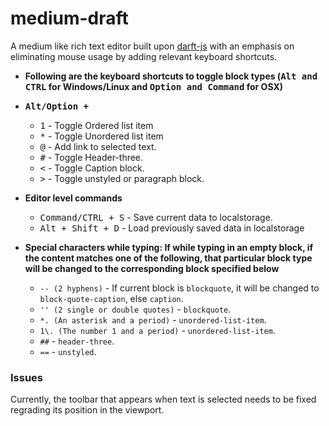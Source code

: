 # medium-draft

A medium like rich text editor built upon [darft-js](https://facebook.github.io/draft-js/) with an emphasis on eliminating mouse usage by adding relevant keyboard shortcuts.

*   **Following are the keyboard shortcuts to toggle block types (<kbd>Alt and CTRL</kbd> for Windows/Linux and <kbd>Option and Command</kbd> for OSX)**
*   **<kbd>Alt/Option +</kbd>**

    *   <kbd>1</kbd> - Toggle Ordered list item
    *   <kbd>*</kbd> - Toggle Unordered list item
    *   <kbd>@</kbd> - Add link to selected text.
    *   <kbd>#</kbd> - Toggle Header-three.
    *   <kbd><</kbd> - Toggle Caption block.
    *   <kbd>></kbd> - Toggle unstyled or paragraph block.

*   **Editor level commands**
    *   <kbd>Command/CTRL + S</kbd> - Save current data to localstorage.
    *   <kbd>Alt + Shift + D</kbd> - Load previously saved data in localstorage

*   **Special characters while typing: If while typing in an empty block, if the content matches one of the following, that particular block type will be changed to the corresponding block specified below**
    *   `-- (2 hyphens)` - If current block is `blockquote`, it will be changed to `block-quote-caption`, else `caption`.
    *   `'' (2 single or double quotes)` - `blockquote`.
    *   `*. (An asterisk and a period)` - `unordered-list-item`.
    *   `1\. (The number 1 and a period)` - `unordered-list-item`.
    *   `##` - `header-three`.
    *   `==` - `unstyled`.

### Issues
>
Currently, the toolbar that appears when text is selected needs to be fixed regrading its position in the viewport.
